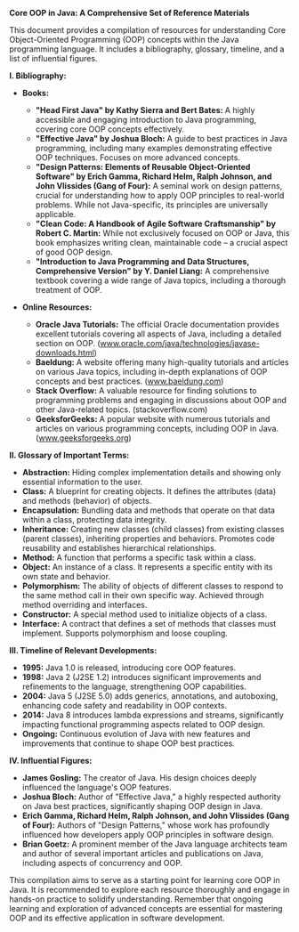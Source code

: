 **Core OOP in Java: A Comprehensive Set of Reference Materials**

This document provides a compilation of resources for understanding Core Object-Oriented Programming (OOP) concepts within the Java programming language.  It includes a bibliography, glossary, timeline, and a list of influential figures.


**I. Bibliography:**

* **Books:**
    * **"Head First Java" by Kathy Sierra and Bert Bates:** A highly accessible and engaging introduction to Java programming, covering core OOP concepts effectively.
    * **"Effective Java" by Joshua Bloch:**  A guide to best practices in Java programming, including many examples demonstrating effective OOP techniques.  Focuses on more advanced concepts.
    * **"Design Patterns: Elements of Reusable Object-Oriented Software" by Erich Gamma, Richard Helm, Ralph Johnson, and John Vlissides (Gang of Four):** A seminal work on design patterns, crucial for understanding how to apply OOP principles to real-world problems.  While not Java-specific, its principles are universally applicable.
    * **"Clean Code: A Handbook of Agile Software Craftsmanship" by Robert C. Martin:**  While not exclusively focused on OOP or Java, this book emphasizes writing clean, maintainable code – a crucial aspect of good OOP design.
    * **"Introduction to Java Programming and Data Structures, Comprehensive Version" by Y. Daniel Liang:** A comprehensive textbook covering a wide range of Java topics, including a thorough treatment of OOP.


* **Online Resources:**
    * **Oracle Java Tutorials:**  The official Oracle documentation provides excellent tutorials covering all aspects of Java, including a detailed section on OOP.  (www.oracle.com/java/technologies/javase-downloads.html)
    * **Baeldung:**  A website offering many high-quality tutorials and articles on various Java topics, including in-depth explanations of OOP concepts and best practices. (www.baeldung.com)
    * **Stack Overflow:** A valuable resource for finding solutions to programming problems and engaging in discussions about OOP and other Java-related topics. (stackoverflow.com)
    * **GeeksforGeeks:** A popular website with numerous tutorials and articles on various programming concepts, including OOP in Java. (www.geeksforgeeks.org)


**II. Glossary of Important Terms:**

* **Abstraction:**  Hiding complex implementation details and showing only essential information to the user.
* **Class:** A blueprint for creating objects. It defines the attributes (data) and methods (behavior) of objects.
* **Encapsulation:** Bundling data and methods that operate on that data within a class, protecting data integrity.
* **Inheritance:** Creating new classes (child classes) from existing classes (parent classes), inheriting properties and behaviors.  Promotes code reusability and establishes hierarchical relationships.
* **Method:** A function that performs a specific task within a class.
* **Object:** An instance of a class.  It represents a specific entity with its own state and behavior.
* **Polymorphism:** The ability of objects of different classes to respond to the same method call in their own specific way.  Achieved through method overriding and interfaces.
* **Constructor:** A special method used to initialize objects of a class.
* **Interface:** A contract that defines a set of methods that classes must implement.  Supports polymorphism and loose coupling.


**III. Timeline of Relevant Developments:**

* **1995:** Java 1.0 is released, introducing core OOP features.
* **1998:** Java 2 (J2SE 1.2) introduces significant improvements and refinements to the language, strengthening OOP capabilities.
* **2004:** Java 5 (J2SE 5.0) adds generics, annotations, and autoboxing, enhancing code safety and readability in OOP contexts.
* **2014:** Java 8 introduces lambda expressions and streams, significantly impacting functional programming aspects related to OOP design.
* **Ongoing:** Continuous evolution of Java with new features and improvements that continue to shape OOP best practices.


**IV. Influential Figures:**

* **James Gosling:** The creator of Java. His design choices deeply influenced the language's OOP features.
* **Joshua Bloch:** Author of "Effective Java," a highly respected authority on Java best practices, significantly shaping OOP design in Java.
* **Erich Gamma, Richard Helm, Ralph Johnson, and John Vlissides (Gang of Four):**  Authors of "Design Patterns," whose work has profoundly influenced how developers apply OOP principles in software design.
* **Brian Goetz:** A prominent member of the Java language architects team and author of several important articles and publications on Java, including aspects of concurrency and OOP.


This compilation aims to serve as a starting point for learning core OOP in Java.  It is recommended to explore each resource thoroughly and engage in hands-on practice to solidify understanding. Remember that ongoing learning and exploration of advanced concepts are essential for mastering OOP and its effective application in software development.